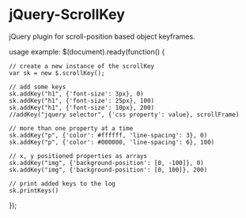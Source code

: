jQuery-ScrollKey
================

jQuery plugin for scroll-position based object keyframes.

usage example:
$(document).ready(function() {

    // create a new instance of the scrollKey
    var sk = new $.scrollKey();

    // add some keys
    sk.addKey("h1", {'font-size': 3px}, 0)
    sk.addKey("h1", {'font-size': 25px}, 100)
    sk.addKey("h1", {'font-size': 10px}, 200)
    //addKey("jquery selector", {'css property': value}, scrollFrame)
    
    // more than one property at a time
    sk.addKey("p", {'color': #ffffff, 'line-spacing': 3}, 0)
    sk.addKey("p", {'color': #000000, 'line-spacing': 6}, 100)
    
    // x, y positioned properties as arrays
    sk.addKey("img", {'background-position': [0, -100]}, 0)
    sk.addKey("img", {'background-position': [0, 100]}, 200)
    
    // print added keys to the log
	sk.printKeys()
});